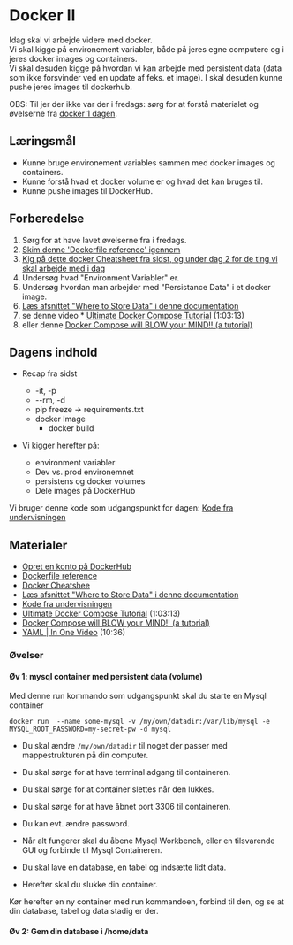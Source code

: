 # Docker II
Idag skal vi arbejde videre med docker.     
Vi skal kigge på environement variabler, både på jeres egne computere og i jeres docker images og containers.    
Vi skal desuden kigge på hvordan vi kan arbejde med persistent data (data som ikke forsvinder ved en update af feks. et image).
I skal desuden kunne pushe jeres images til dockerhub.    

OBS: Til jer der ikke var der i fredags: sørg for at forstå materialet og øvelserne fra [docker 1 dagen](https://itakea.github.io/e24_swa/docker_1.html).  

## Læringsmål
* Kunne bruge environement variables sammen med docker images og containers.
* Kunne forstå hvad et docker volume er og hvad det kan bruges til.
* Kunne pushe images til DockerHub.

## Forberedelse
1. Sørg for at have lavet øvelserne fra i fredags. 
3. [Skim denne 'Dockerfile reference' igennem](https://docs.docker.com/reference/dockerfile/)
4. [Kig på dette docker Cheatsheet fra sidst, og under dag 2 for de ting vi skal arbejde med i dag](../docker2/docker_cheatsheet.md)
5. Undersøg hvad "Environment Variabler" er.
6. Undersøg hvordan man arbejder med "Persistance Data" i et docker image.
7. [Læs afsnittet "Where to Store Data" i denne documentation](https://hub.docker.com/_/mysql/)   
8. se denne video * [Ultimate Docker Compose Tutorial](https://www.youtube.com/watch?v=SXwC9fSwct8) (1:03:13)
9. eller denne [Docker Compose will BLOW your MIND!! (a tutorial)](https://www.youtube.com/watch?v=DM65_JyGxCo)


## Dagens indhold
* Recap fra sidst
    * -it, -p 
    * --rm, -d 
    * pip freeze -> requirements.txt
    * docker Image
        * docker build

* Vi kigger herefter på: 
    * environment variabler
    * Dev vs. prod environemnet
    * persistens og docker volumes
    * Dele images på DockerHub

Vi bruger denne kode som udgangspunkt for dagen: [Kode fra undervisningen](https://github.com/ITAKEA/kode_fra_undervisning_e24/tree/master/docker)

## Materialer
* [Opret en konto på DockerHub](https://hub.docker.com/)
* [Dockerfile reference](https://docs.docker.com/reference/dockerfile/)
* [Docker Cheatshee](../docker2/docker_cheatsheet.md)
* [Læs afsnittet "Where to Store Data" i denne documentation](https://hub.docker.com/_/mysql/)   
* [Kode fra undervisningen](https://github.com/ITAKEA/kode_fra_undervisning_e24/tree/master/docker)
* [Ultimate Docker Compose Tutorial](https://www.youtube.com/watch?v=SXwC9fSwct8) (1:03:13)
* [Docker Compose will BLOW your MIND!! (a tutorial)](https://www.youtube.com/watch?v=DM65_JyGxCo)
* [YAML | In One Video](https://www.youtube.com/watch?v=cdLNKUoMc6c) (10:36)

### Øvelser

#### Øv 1: mysql container med persistent data (volume)
Med denne run kommando som udgangspunkt skal du starte en Mysql container

`docker run  --name some-mysql -v /my/own/datadir:/var/lib/mysql -e MYSQL_ROOT_PASSWORD=my-secret-pw -d mysql`   

* Du skal ændre `/my/own/datadir` til noget der passer med mappestrukturen på din computer.
* Du skal sørge for at have terminal adgang til containeren.   
* Du skal sørge for at container slettes når den lukkes.
* Du skal sørge for at have åbnet port 3306 til containeren.
* Du kan evt. ændre password.

* Når alt fungerer skal du åbene Mysql Workbench, eller en tilsvarende GUI og forbinde til Mysql Containeren. 
* Du skal lave en database, en tabel og indsætte lidt data.
* Herefter skal du slukke din container.

Kør herefter en ny container med run kommandoen, forbind til den, og se at din database, tabel og data stadig er der.
    

#### Øv 2: Gem din database i /home/data

